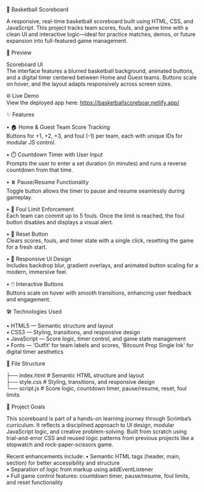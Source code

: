 🏀 Basketball Scoreboard

A responsive, real-time basketball scoreboard built using HTML, CSS, and JavaScript. This project tracks team scores, fouls, and game time with a clean UI and interactive logic—ideal for practice matches, demos, or future expansion into full-featured game management.

📸 Preview

Scoreboard UI  
The interface features a blurred basketball background, animated buttons, and a digital timer centered between Home and Guest teams. Buttons scale on hover, and the layout adapts responsively across screen sizes.

🌐 Live Demo  
View the deployed app here: https://basketballscoreboar.netlify.app/

✨ Features

• 🏠 Home & Guest Team Score Tracking  
 Buttons for +1, +2, +3, and foul (-1) per team, each with unique IDs for modular JS control.

• ⏱️ Countdown Timer with User Input  
 Prompts the user to enter a set duration (in minutes) and runs a reverse countdown from that time.

• ⏸️ Pause/Resume Functionality  
 Toggle button allows the timer to pause and resume seamlessly during gameplay.

• 🚫 Foul Limit Enforcement  
 Each team can commit up to 5 fouls. Once the limit is reached, the foul button disables and displays a visual alert.

• 🔄 Reset Button  
 Clears scores, fouls, and timer state with a single click, resetting the game for a fresh start.

• 🎨 Responsive UI Design  
 Includes backdrop blur, gradient overlays, and animated button scaling for a modern, immersive feel.

• 🖱️ Interactive Buttons  
 Buttons scale on hover with smooth transitions, enhancing user feedback and engagement.

🛠️ Technologies Used

• HTML5 — Semantic structure and layout  
• CSS3 — Styling, transitions, and responsive design  
• JavaScript — Score logic, timer control, and game state management  
• Fonts — 'Outfit' for team labels and scores, 'Bitcount Prop Single Ink' for digital timer aesthetics

📁 File Structure

├── index.html # Semantic HTML structure and layout  
├── style.css # Styling, transitions, and responsive design  
└── script.js # Score logic, countdown timer, pause/resume, reset, foul limits

🎯 Project Goals

This scoreboard is part of a hands-on learning journey through Scrimba’s curriculum. It reflects a disciplined approach to UI design, modular JavaScript logic, and creative problem-solving. Built from scratch using trial-and-error CSS and reused logic patterns from previous projects like a stopwatch and rock-paper-scissors game.

Recent enhancements include:
• Semantic HTML tags (header, main, section) for better accessibility and structure  
• Separation of logic from markup using addEventListener  
• Full game control features: countdown timer, pause/resume, foul limits, and reset functionality
